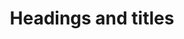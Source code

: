 ---
title: Headings and titles
permalink: /headings-and-titles/
layout: redirect
redirect: /content-types/headings-and-titles/
---